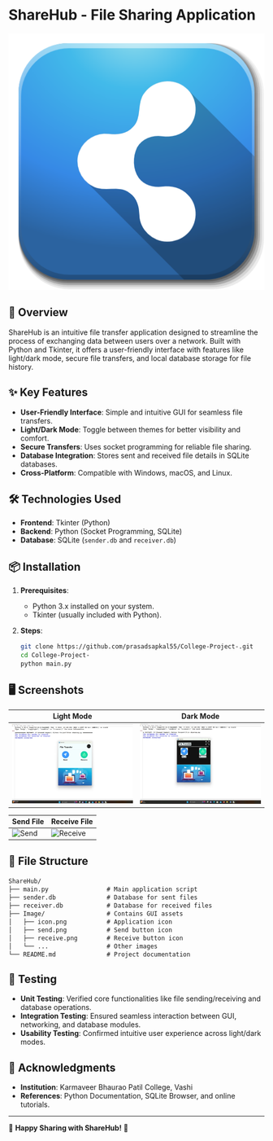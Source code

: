 # ShareHub - File Sharing Application

![<img src="Image/icon.png" width="300" />](Image/icon.png)

## 📌 Overview
ShareHub is an intuitive file transfer application designed to streamline the process of exchanging data between users over a network. Built with Python and Tkinter, it offers a user-friendly interface with features like light/dark mode, secure file transfers, and local database storage for file history.

## ✨ Key Features
- **User-Friendly Interface**: Simple and intuitive GUI for seamless file transfers.
- **Light/Dark Mode**: Toggle between themes for better visibility and comfort.
- **Secure Transfers**: Uses socket programming for reliable file sharing.
- **Database Integration**: Stores sent and received file details in SQLite databases.
- **Cross-Platform**: Compatible with Windows, macOS, and Linux.

## 🛠️ Technologies Used
- **Frontend**: Tkinter (Python)
- **Backend**: Python (Socket Programming, SQLite)
- **Database**: SQLite (`sender.db` and `receiver.db`)

## 📦 Installation
1. **Prerequisites**:
   - Python 3.x installed on your system.
   - Tkinter (usually included with Python).

2. **Steps**:
   ```bash
   git clone https://github.com/prasadsapkal55/College-Project-.git
   cd College-Project-
   python main.py
   ```

## 🖥️ Screenshots
| Light Mode | Dark Mode |
|------------|-----------|
| <img src="Image/lightmode.jpg" width="300" /> |     <img src="Image/darkmode.jpg" width="300" /> |

| Send File | Receive File |
|-----------|-------------|
| ![Send](media/image7.png) | ![Receive](media/image8.png) |

## 📂 File Structure
```
ShareHub/
├── main.py                # Main application script
├── sender.db              # Database for sent files
├── receiver.db            # Database for received files
├── Image/                 # Contains GUI assets
│   ├── icon.png           # Application icon
│   ├── send.png           # Send button icon
│   ├── receive.png        # Receive button icon
│   └── ...                # Other images
└── README.md              # Project documentation
```

## 🧪 Testing
- **Unit Testing**: Verified core functionalities like file sending/receiving and database operations.
- **Integration Testing**: Ensured seamless interaction between GUI, networking, and database modules.
- **Usability Testing**: Confirmed intuitive user experience across light/dark modes.


## 🙏 Acknowledgments
- **Institution**: Karmaveer Bhaurao Patil College, Vashi
- **References**: Python Documentation, SQLite Browser, and online tutorials.

---

🌟 **Happy Sharing with ShareHub!** 🌟  